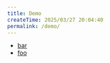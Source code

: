 ```yaml
---
title: Demo
createTime: 2025/03/27 20:04:40
permalink: /demo/
---
```


- [bar](./bar.md)
- [foo](./foo.md)

